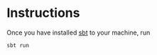 # Instructions

Once you have installed [sbt](https://www.scala-sbt.org/) to your machine, run

    sbt run



